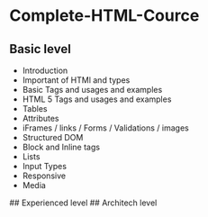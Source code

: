 # Complete-HTML-Cource
## Basic level
<ul>
  <li>Introduction</li>
  <li>Important of HTMl and types</li>
  <li>Basic Tags and usages and examples</li>
  <li>HTML 5 Tags and usages and examples</li>
  <li>Tables</li>
  <li>Attributes</li>
  <li>iFrames / links / Forms / Validations / images </li>
  <li>Structured DOM</li>
  <li>Block and Inline tags</li>
  <li>Lists</li>
  <li>Input Types</li>
  <li>Responsive</li>
  <li>Media</li>
  
</ul>
## Experienced level
## Architech level
